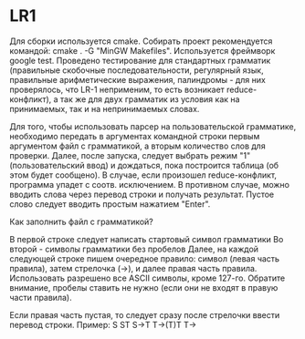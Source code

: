 # LR1

Для сборки используется cmake. Собирать проект рекомендуется командой: cmake . -G "MinGW Makefiles".
Используется фреймворк google test. Проведено тестирование для стандартных грамматик (правильные скобочные последовательности, регулярный язык,
правильные арифметические выражения, палиндромы - для них проверялось, что LR-1 неприменим, то есть возникает reduce-конфликт), 
а так же для двух грамматик из условия как на принимаемых, так и на непринимаемых словах.

Для того, чтобы использовать парсер на пользовательской грамматике, необходимо передать в аргументах командной строки первым аргументом файл с грамматикой, а вторым количество слов для проверки. Далее, после запуска, следует выбрать режим "1" (пользовательский ввод) и дождаться, пока построится таблица (об этом будет сообщено). В случае, если произошел reduce-конфликт, программа упадет с соотв. исключением. В противном случае, можно вводить слова через перевод строки и получать результат. Пустое слово следует вводить простым нажатием "Enter".

Как заполнить файл с грамматикой?

В первой строке следует написать стартовый символ грамматики
Во второй - символы грамматики без пробелов
Далее, на каждой следующей строке пишем очередное правило: символ (левая часть правила), затем стрелочка (->), и далее правая часть правила. Использовать разрешено все ASCII символы, кроме 127-го. Обратите внимание, пробелы ставить не нужно (если они не входят в правую части правила).

Если правая часть пустая, то следует сразу после стрелочки ввести перевод строки. Пример:
S
ST
S->T
T->(T)T
T->
